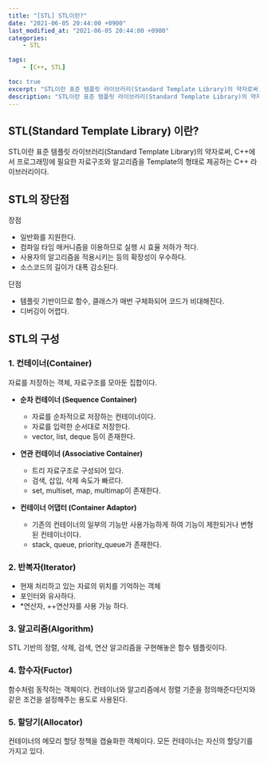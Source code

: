 ```yaml
---
title: "[STL] STL이란?"
date: "2021-06-05 20:44:00 +0900"
last_modified_at: "2021-06-05 20:44:00 +0900"
categories:
    - STL

tags:
    - [C++, STL]

toc: true
excerpt: "STL이란 표준 템플릿 라이브러리(Standard Template Library)의 약자로써, C++에서 프로그래밍에 필요한 자료구조와 알고리즘을 Template의 형태로 제공하는 C++ 라이브러리이다."
description: "STL이란 표준 템플릿 라이브러리(Standard Template Library)의 약자로써, C++에서 프로그래밍에 필요한 자료구조와 알고리즘을 Template의 형태로 제공하는 C++ 라이브러리이다."
---
```


## STL(Standard Template Library) 이란?

STL이란 표준 템플릿 라이브러리(Standard Template Library)의 약자로써, C++에서 프로그래밍에 필요한 자료구조와 알고리즘을 Template의 형태로 제공하는 C++ 라이브러리이다.

## STL의 장단점

장점

-   일반화를 지원한다.
-   컴파일 타임 매커니즘을 이용하므로 실행 시 효율 저하가 적다.
-   사용자의 알고리즘을 적용시키는 등의 확장성이 우수하다.
-   소스코드의 길이가 대폭 감소된다.

단점

-   템플릿 기반이므로 함수, 클래스가 매번 구체화되어 코드가 비대해진다.
-   디버깅이 어렵다.

## STL의 구성

### 1\. 컨테이너(Container)

자료를 저장하는 객체, 자료구조를 모아둔 집합이다.

-   **순차 컨테이너 (Sequence Container)**
    -   자료를 순차적으로 저장하는 컨테이너이다.
    -   자료를 입력한 순서대로 저장한다.
    -   vector, list, deque 등이 존재한다.

-   **연관 컨테이너 (Associative Container)**
    -   트리 자료구조로 구성되어 있다.
    -   검색, 삽입, 삭제 속도가 빠르다.
    -   set, multiset, map, multimap이 존재한다.

-   **컨테이너 어댑터 (Container Adaptor)**
    -   기존의 컨테이너의 일부의 기능만 사용가능하게 하여 기능이 제한되거나 변형된 컨테이너이다.
    -   stack, queue, priority\_queue가 존재한다.

### 2\. 반복자(Iterator)

-   현재 처리하고 있는 자료의 위치를 기억하는 객체
-   포인터와 유사하다.
-   \*연산자, ++연산자를 사용 가능 하다.

### 3\. 알고리즘(Algorithm)

STL 기반의 정렬, 삭제, 검색, 연산 알고리즘을 구현해놓은 함수 템플릿이다.

### 4\. 함수자(Fuctor)

함수처럼 동작하는 객체이다. 컨테이너와 알고리즘에서 정렬 기준을 정의해준다던지와 같은 조건을 설정해주는 용도로 사용된다.

### 5\. 할당기(Allocator)

 컨테이너의 메모리 할당 정책을 캡슐화한 객체이다. 모든 컨테이너는 자신의 할당기를 가지고 있다.

